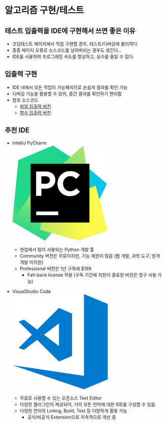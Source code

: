 # 알고리즘 구현/테스트

## 테스트 입출력을 IDE에 구현해서 쓰면 좋은 이유

- 코딩테스트 페이지에서 직접 구현할 경우, 테스트/디버깅에 불리하다.
- 종종 페이지 오류로 소스코드를 날려버리는 경우도 생긴다...
- IDE를 사용하여 프로그래밍 속도를 향상하고, 실수를 줄일 수 있다.

## 입출력 구현

- IDE 내에서 모든 작업이 가능해지므로 손쉽게 결과를 확인 가능
- 디버깅 기능을 활용할 수 있어, 중간 결과를 확인하기 편리함
- 참조 소스코드
  - [파일 입출력 버전](src/fileio)
  - [함수 입출력 버전](src/functionio)

## 추천 IDE

- IntelliJ PyCharm
<br><img src="img/1.png" height="300"></img>
  - 현업에서 많이 사용되는 Python 개발 툴
  - Community 버전은 무료이지만, 기능 제한이 많음 (웹 개발, 과학 도구, 원격 개발 미지원)
  - Professional 버전은 1년 구독에 $199
    - Fall-back license 적용 (구독 기간에 지원이 종료된 버전은 영구 사용 가능)

- VisualStudio Code
<br><img src="img/2.png" height="300"></img>
  - 무료로 사용할 수 있는 오픈소스 Text Editor
  - 다양한 플러그인이 제공되어, 거의 모든 언어에 대한 IDE를 구성할 수 있음
  - 다양한 언어의 Linting, Build, Test 등 다양하게 활용 가능
    - 공식/비공식 Extension으로 지속적으로 개선 중
